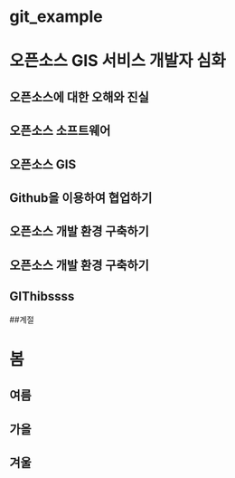 # git_example

# 오픈소스 GIS 서비스 개발자 심화

## 오픈소스에 대한 오해와 진실
## 오픈소스 소프트웨어

## 오픈소스 GIS

## Github을 이용하여 협업하기

## 오픈소스 개발 환경 구축하기

## 오픈소스 개발 환경 구축하기

## GIThibssss

##계절

# 봄
## 여름
## 가을
## 겨울